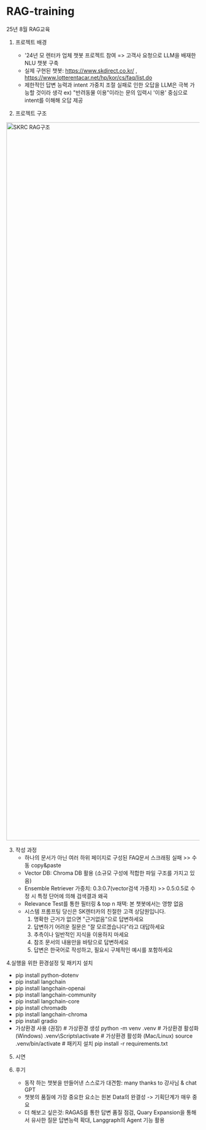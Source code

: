 # RAG-training
25년 8월 RAG교육

1. 프로젝트 배경
   - '24년 모 렌터카 업체 챗봇 프로젝트 참여 => 고객사 요청으로 LLM을 배재한 NLU 챗봇 구축
   - 실제 구현된 챗봇: https://www.skdirect.co.kr/ , https://www.lotterentacar.net/hp/kor/cs/faq/list.do
   - 제한적인 답변 능력과 intent 가중치 조절 실패로 인한 오답을 LLM은 극복 가능할 것이라 생각
     ex) "반려동물 이용"이라는 문의 입력시 '이용' 중심으로 intent를 이해해 오답 제공

2. 프로젝트 구조
<img width="2254" height="1869" alt="SKRC RAG구조" src="https://github.com/user-attachments/assets/26729e76-3331-4b92-a92a-d826a557f7a7" />

3. 작성 과정
   - 하나의 문서가 아닌 여러 하위 페이지로 구성된 FAQ문서 스크래핑 실패 >> 수동 copy&paste
   - Vector DB: Chroma DB 활용 (소규모 구성에 적합한 파일 구조를 가지고 있음)
   - Ensemble Retriever 가중치: 0.3:0.7(vector검색 가중치) >> 0.5:0.5로 수정 시 특정 단어에 의해 검색결과 왜곡
   - Relevance Test를 통한 필터링 & top n 채택: 본 챗봇에서는 영향 없음
   - 시스템 프롬프팅
       당신은 SK렌터카의 친절한 고객 상담원입니다.
        1) 명확한 근거가 없으면 "근거없음"으로 답변하세요
        2) 답변하기 어려운 질문은 "잘 모르겠습니다"라고 대답하세요
        3) 추측이나 일반적인 지식을 이용하지 마세요
        4) 참조 문서의 내용만을 바탕으로 답변하세요
        5) 답변은 한국어로 작성하고, 필요시 구체적인 예시를 포함하세요

4.실행을 위한 환경설정 및 패키지 설치
   - pip install python-dotenv
   - pip install langchain
   - pip install langchain-openai
   - pip install langchain-community
   - pip install langchain-core
   - pip install chromadb
   - pip install langchain-chroma
   - pip install gradio
   - 가상환경 사용 (권장)
    # 가상환경 생성 python -m venv .venv
    # 가상환경 활성화 (Windows) .venv\Scripts\activate
    # 가상환경 활성화 (Mac/Linux)  source .venv/bin/activate
    # 패키지 설치 pip install -r requirements.txt
      
5. 시연

6. 후기
   - 동작 하는 챗봇을 만들어낸 스스로가 대견함: many thanks to 강사님 & chat GPT
   - 챗봇의 품질에 가장 중요한 요소는 원본 Data의 완결성 -> 기획단계가 매우 중요
   - 더 해보고 싶은것: RAGAS를 통한 답변 품질 점검, Quary Expansion을 통해서 유사한 질문 답변능력 확대, Langgraph의 Agent 기능 활용
